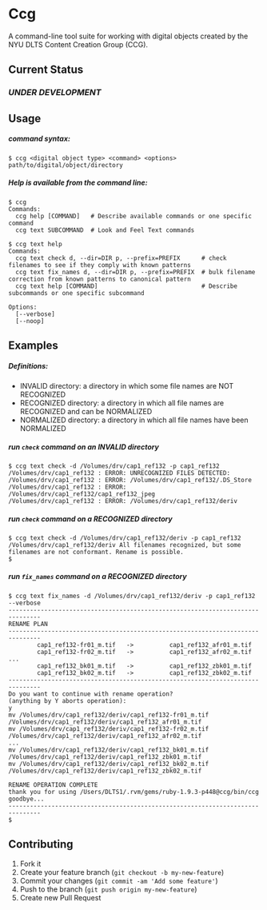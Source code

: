 # Ccg

A command-line tool suite for working with digital objects 
created by the NYU DLTS Content Creation Group (CCG).


## Current Status

### *UNDER DEVELOPMENT*


## Usage

##### command syntax:
```
$ ccg <digital object type> <command> <options> path/to/digital/object/directory
```

##### Help is available from the command line:
```
$ ccg
Commands:
  ccg help [COMMAND]   # Describe available commands or one specific command
  ccg text SUBCOMMAND  # Look and Feel Text commands

$ ccg text help
Commands:
  ccg text check d, --dir=DIR p, --prefix=PREFIX      # check filenames to see if they comply with known patterns
  ccg text fix_names d, --dir=DIR p, --prefix=PREFIX  # bulk filename correction from known patterns to canonical pattern
  ccg text help [COMMAND]                             # Describe subcommands or one specific subcommand

Options:
  [--verbose]  
  [--noop]     
```


## Examples

##### Definitions:
  * INVALID directory: a directory in which some file names are NOT RECOGNIZED
  * RECOGNIZED directory: a directory in which all file names are RECOGNIZED and can be NORMALIZED
  * NORMALIZED directory: a directory in which all file names have been NORMALIZED

##### run ```check``` command on an INVALID directory
```
$ ccg text check -d /Volumes/drv/cap1_ref132 -p cap1_ref132 
/Volumes/drv/cap1_ref132 : ERROR: UNRECOGNIZED FILES DETECTED:
/Volumes/drv/cap1_ref132 : ERROR: /Volumes/drv/cap1_ref132/.DS_Store
/Volumes/drv/cap1_ref132 : ERROR: /Volumes/drv/cap1_ref132/cap1_ref132_jpeg
/Volumes/drv/cap1_ref132 : ERROR: /Volumes/drv/cap1_ref132/deriv
```

##### run ```check``` command on a RECOGNIZED directory 
```
$ ccg text check -d /Volumes/drv/cap1_ref132/deriv -p cap1_ref132
/Volumes/drv/cap1_ref132/deriv All filenames recognized, but some filenames are not conformant. Rename is possible.
$ 
```

##### run ```fix_names``` command on a RECOGNIZED directory
```
$ ccg text fix_names -d /Volumes/drv/cap1_ref132/deriv -p cap1_ref132 --verbose
-------------------------------------------------------------------------------
RENAME PLAN
-------------------------------------------------------------------------------
        cap1_ref132-fr01_m.tif   ->          cap1_ref132_afr01_m.tif
        cap1_ref132-fr02_m.tif   ->          cap1_ref132_afr02_m.tif
...
        cap1_ref132_bk01_m.tif   ->          cap1_ref132_zbk01_m.tif
        cap1_ref132_bk02_m.tif   ->          cap1_ref132_zbk02_m.tif
-------------------------------------------------------------------------------
Do you want to continue with rename operation?
(anything by Y aborts operation):
y
mv /Volumes/drv/cap1_ref132/deriv/cap1_ref132-fr01_m.tif /Volumes/drv/cap1_ref132/deriv/cap1_ref132_afr01_m.tif
mv /Volumes/drv/cap1_ref132/deriv/cap1_ref132-fr02_m.tif /Volumes/drv/cap1_ref132/deriv/cap1_ref132_afr02_m.tif
...
mv /Volumes/drv/cap1_ref132/deriv/cap1_ref132_bk01_m.tif /Volumes/drv/cap1_ref132/deriv/cap1_ref132_zbk01_m.tif
mv /Volumes/drv/cap1_ref132/deriv/cap1_ref132_bk02_m.tif /Volumes/drv/cap1_ref132/deriv/cap1_ref132_zbk02_m.tif

RENAME OPERATION COMPLETE
thank you for using /Users/DLTS1/.rvm/gems/ruby-1.9.3-p448@ccg/bin/ccg 
goodbye...
-------------------------------------------------------------------------------
$

```

## Contributing

1. Fork it
2. Create your feature branch (`git checkout -b my-new-feature`)
3. Commit your changes (`git commit -am 'Add some feature'`)
4. Push to the branch (`git push origin my-new-feature`)
5. Create new Pull Request
